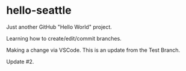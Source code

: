 hello-seattle
=============

Just another GitHub "Hello World" project.

Learning how to create/edit/commit branches.

Making a change via VSCode.  This is an update from the Test Branch.

Update #2.